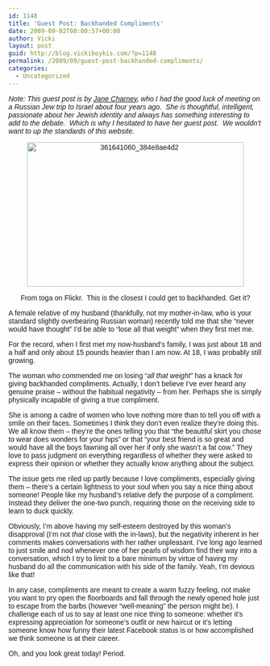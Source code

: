 ```yaml
---
id: 1148
title: 'Guest Post: Backhanded Compliments'
date: 2009-09-02T00:00:57+00:00
author: Vicki
layout: post
guid: http://blog.vickiboykis.com/?p=1148
permalink: /2009/09/guest-post-backhanded-compliments/
categories:
  - Uncategorized
---
```

<p style="font-family: arial,helvetica,sans-serif;">
  <em>Note: This guest post is by <a href="http://www.oychicago.com/bio.aspx?id=2884&terms=jane+charney">Jane Charney</a>, who I had the good luck of meeting on a Russian Jew trip to Israel about four years ago.  She is thoughtful, intelligent, passionate about her Jewish identity and always has something interesting to add to the debate.  Which is why I hesitated to have her guest post.  We wouldn&#8217;t want to up the standards of this website. </em>
</p>

<p style="font-family: arial,helvetica,sans-serif; text-align: center;">
  <a href="http://blog.vickiboykis.com/wp-content/uploads/2009/09/361641060_384e8ae4d2.jpg"><img class="aligncenter size-full wp-image-1152" title="361641060_384e8ae4d2" src="http://blog.vickiboykis.com/wp-content/uploads/2009/09/361641060_384e8ae4d2.jpg" alt="361641060_384e8ae4d2" width="430" height="286" /></a>
</p>

<p style="font-family: arial,helvetica,sans-serif; text-align: center;">
  From toga on Flickr.  This is the closest I could get to backhanded. Get it?
</p>

<p style="font-family: arial,helvetica,sans-serif;">
  A female relative of my husband (thankfully, not my mother-in-law, who is your standard slightly overbearing Russian woman) recently told me that she “never would have thought” I’d be able to “lose all that weight” when they first met me.
</p>

<p style="font-family: arial,helvetica,sans-serif;">
  For the record, when I first met my now-husband’s family, I was just about 18 and a half and only about 15 pounds heavier than I am now. At 18, I was probably still growing.
</p>

<p style="font-family: arial,helvetica,sans-serif;">
  The woman who commended me on losing “<em>all that weight”</em> has a knack for giving backhanded compliments. Actually, I don’t believe I’ve ever heard any genuine praise – without the habitual negativity – from her. Perhaps she is simply physically incapable of giving a true compliment.
</p>

<p style="font-family: arial,helvetica,sans-serif;">
  She is among a cadre of women who love nothing more than to tell you off with a smile on their faces. Sometimes I think they don’t even realize they’re doing this. We all know them – they’re the ones telling you that “the beautiful skirt you chose to wear does wonders for your hips” or that “your best friend is so great and would have all the boys fawning all over her if only she wasn’t a fat cow.” They love to pass judgment on everything regardless of whether they were asked to express their opinion or whether they actually know anything about the subject.
</p>

<p style="font-family: arial,helvetica,sans-serif;">
  The issue gets me riled up partly because I love compliments, especially giving them – there’s a certain lightness to your soul when you say a nice thing about someone! People like my husband’s relative defy the purpose of a compliment. Instead they deliver the one-two punch, requiring those on the receiving side to learn to duck quickly.
</p>

<p style="font-family: arial,helvetica,sans-serif;">
  Obviously, I’m above having my self-esteem destroyed by this woman’s disapproval (I’m not <em>that</em> close with the in-laws), but the negativity inherent in her comments makes conversations with her rather unpleasant. I’ve long ago learned to just smile and nod whenever one of her pearls of wisdom find their way into a conversation, which I try to limit to a bare minimum by virtue of having my husband do all the communication with his side of the family. Yeah, I’m devious like that!
</p>

<p style="font-family: arial,helvetica,sans-serif;">
  In any case, compliments are meant to create a warm fuzzy feeling, not make you want to pry open the floorboards and fall through the newly opened hole just to escape from the barbs (however “well-meaning” the person might be). I challenge each of us to say at least one nice thing to someone: whether it’s expressing appreciation for someone’s outfit or new haircut or it’s letting someone know how funny their latest Facebook status is or how accomplished we think someone is at their career.
</p>

<p style="font-family: arial,helvetica,sans-serif;">
  Oh, and you look great today! Period.
</p>